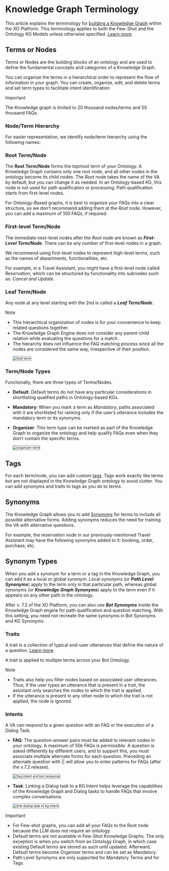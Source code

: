 # Knowledge Graph Terminology

This article explains the terminology for [building a Knowledge Graph](https://developer.kore.ai/docs/bots/bot-builder-tool/knowledge-task/creating-a-knowledge-graph/) within the XO Platform. This terminology applies to both the Few-Shot and the Ontology KG Models unless otherwise specified. [Learn more](https://developer.kore.ai/docs/bots/bot-builder-tool/knowledge-task/knowledge-ontology/).

## Terms or Nodes

Terms or Nodes are the building blocks of an ontology and are used to define the fundamental concepts and categories of a Knowledge Graph.

You can organize the terms in a hierarchical order to represent the flow of information in your graph. You can create, organize, edit, and delete terms and set term types to facilitate intent identification 

<div class="admonition warning">
<p class="admonition-title">Important</p>
<p>The Knowledge graph is limited to 20 thousand nodes/terms and 50 thousand FAQs.</p>
</div>

### Node/Term Hierarchy

For easier representation, we identify node/term hierarchy using the following names:

### Root Term/Node

The **Root Term/Node** forms the topmost term of your Ontology. A Knowledge Graph contains only one root node, and all other nodes in the ontology become its child nodes. The *Root* node takes the name of the VA by default, but you can change it as needed. In an Ontology-based KG, this node is not used for path qualification or processing. Path qualification starts from first-level nodes. 

For Ontology-Based graphs, it is best to organize your FAQs into a clear structure, so we don’t recommend adding them at the *Root* node. However, you can add a maximum of 100 FAQs, if required. 

### First-level Term/Node

The immediate next-level nodes after the *Root* node are known as **_First-Level Term/Node_**. There can be any number of first-level nodes in a graph. 

We recommend using first-level nodes to represent high-level terms, such as the names of departments, functionalities, etc. 

For example, in a Travel Assistant, you might have a first-level node called *Reservation*, which can be structured by functionality into subnodes such as: *Cancel and Update*.

### Leaf Term/Node

Any node at any level starting with the 2nd is called a **_Leaf Term/Node_**.

<div class="admonition note">
<p class="admonition-title">Note</p>
<p><ul><li>This hierarchical organization of nodes is for your convenience to keep related questions together.</li>
<li>The Knowledge Graph Engine does not consider any parent-child relation while evaluating the questions for a match.</li>
<li>The hierarchy does not influence the FAQ matching process since all the nodes are considered the same way, irrespective of their position.</li>

<img src="../../images/leaf-term-node.png" alt="leaf term" title="leaf term" style="border: 1px solid gray; zoom:75%;"></ul></p>
</div>

### Term/Node Types

Functionally, there are three types of Terms/Nodes.

* **Default**: Default terms do not have any particular considerations in shortlisting qualified paths in Ontology-based KGs. 
* **Mandatory**: When you mark a term as _Mandatory_, paths associated with it are shortlisted for ranking only if the user’s utterance includes the mandatory term or its synonyms.
* **Organizer**: This term type can be marked as part of the Knowledge Graph to organize the ontology and help qualify FAQs even when they don’t contain the specific terms.

    <img src="../../images/organizer-term.png" alt="organizer term" title="organizer term" style="border: 1px solid gray; zoom:75%;">

## Tags

For each term/node, you can add custom [tags](https://developer.kore.ai/docs/bots/nlp/knowledge-graph/#Tags). Tags work exactly like terms but are not displayed in the Knowledge Graph ontology to avoid clutter. You can add synonyms and traits to tags as you do to terms.

## Synonyms

The Knowledge Graph allows you to add [Synonyms](https://developer.kore.ai/docs/bots/nlp/knowledge-graph/#Synonyms) for terms to include all possible alternative forms. Adding synonyms reduces the need for training the VA with alternative questions.

For example, the reservation node in our previously-mentioned Travel Assistant may have the following synonyms added to it: booking, order, purchase, etc. 

## Synonym Types

When you add a synonym for a term or a tag in the Knowledge Graph, you can add it as a local or global synonym. Local synonyms (or **_Path Level Synonyms_**) apply to the term only in that particular path, whereas global synonyms (or **_Knowledge Graph Synonyms_**) apply to the term even if it appears on any other path in the ontology.

After v. 7.2 of the XO Platform, you can also use **_Bot Synonyms_** inside the Knowledge Graph engine for path qualification and question matching. With this setting, you need not recreate the same synonyms in Bot Synonyms and KG Synonyms.

### Traits

A trait is a collection of typical end-user utterances that define the nature of a question. [Learn more](https://developer.kore.ai/docs/bots/nlp/traits/).

A trait is applied to multiple terms across your Bot Ontology.

<div class="admonition note">
<p class="admonition-title">Note</p>
<p><ul><li>Traits also help you filter nodes based on associated user utterances. Thus, if the user types an utterance that is present in a trait, the assistant only searches the nodes to which the trait is applied.</li> 
<li>If the utterance is present in any other node to which the trait is not applied, the node is ignored.</li></ul></p>
</div>

### Intents

A VA can respond to a given question with an FAQ or the execution of a Dialog Task.

* **FAQ**: The question-answer pairs must be added to relevant nodes in your ontology. A maximum of 50k FAQs is permissible. A question is asked differently by different users, and to support this, you must associate multiple alternate forms for each question. Preceding an alternate question with || will allow you to enter patterns for FAQs (after the v.7.2 release).

    <img src="../../images/faq-intent-bot-response.png" alt="faq intent and bot response" title="faq intent and bot response" style="border: 1px solid gray; zoom:75%;">

* **Task**: Linking a Dialog task to a KG Intent helps leverage the capabilities of the Knowledge Graph and Dialog tasks to handle FAQs that involve complex conversations.

    <img src="../../images/link-dialog-task-to-kg-intent.png" alt="link dialog task to kg intent" title="link dialog task to kg intent" style="border: 1px solid gray; zoom:75%;">

<div class="admonition note">
<p class="admonition-title">Important</p>
<p><ul><li>For Few-shot graphs, you can add all your FAQs to the Root node because the LLM does not require an ontology.</li>
<li>Default terms are not available in Few-Shot Knowledge Graphs. The only exception is when you switch from an Ontology Graph, in which case existing Default terms are stored as such until updated. Afterward, Default terms become Organizer terms and can be set as Mandatory.</li>
<li>Path Level Synonyms are only supported for Mandatory Terms and for Tags.</li></ul></p>
</div>
